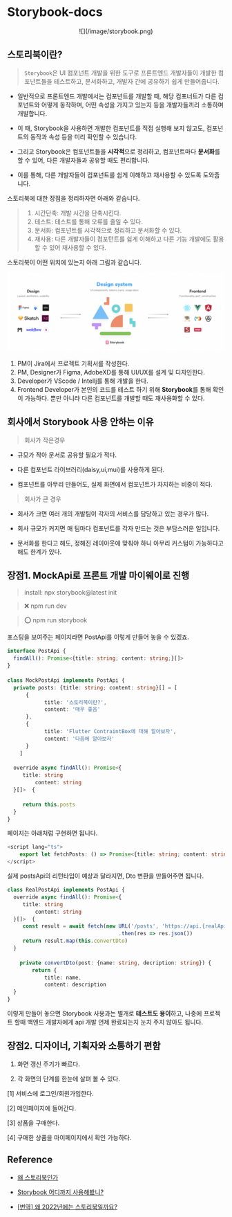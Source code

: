 # Storybook-docs

<div align="center">
![](/image/storybook.png)
</div>

## 스토리북이란?

>  `Storybook`은 UI 컴포넌트 개발을 위한 도구로 프론트엔드 개발자들이 개발한 컴포넌트들을 테스트하고, 문서화하고, 개발자 간에 공유하기 쉽게 만들어줍니다.

* 일반적으로 프론트엔드 개발에서는 컴포넌트를 개발할 때, 해당 컴포너트가 다른 컴포넌트와 어떻게 동작하며, 어떤 속성을 가지고 있는지 등을 개발자들끼리 소통하며 개발합니다.

* 이 때, Storybook을 사용하면 개발한 컴포넌트를 직접 실행해 보지 않고도, 컴포넌트의 동작과 속성 등을 미리 확인할 수 있습니다.

* 그리고 Storybook은 컴포넌트들을 **시각적**으로 정리하고, 컴포넌트마다 **문서화**를 할 수 있어, 다른 개발자들과 공유할 때도 편리합니다.

* 이를 통해, 다른 개발자들이 컴포넌트를 쉽게 이해하고 재사용할 수 있도록 도와줍니다.

스토리북에 대한 장점을 정리하자면 아래와 같습니다.

> 1. 시간단축: 개발 시간을 단축시킨다.
> 2. 테스트: 테스트를 통해 오류를 줄일 수 있다.
> 3. 문서화: 컴포넌트를 시각적으로 정리하고 문서화할 수 있다.
> 4. 재사용: 다른 개발자들이 컴포턴트를 쉽게 이해하고 다른 기능 개발에도 활용할 수 있어 재사용할 수 있다.

스토리북이 어떤 위치에 있는지 아래 그림과 같습니다.

![](/image/storybook-design-system.png)

1. PM이 Jira에서 프로젝트 기획서를 작성한다.
2. PM, Designer가 Figma, AdobeXD를 통해 UI/UX를 설계 및 디자인한다.
3. Developer가 VScode / Intellj를 통해 개발을 한다.
4. Frontend Developer가 본인의 코드를 테스트 하기 위해 **Storybook**를 통해 확인이 가능하다. 뿐만 아니라 다른 컴포넌트를 개발할 때도 재사용화할 수 있다. 


## 회사에서 Storybook 사용 안하는 이유

> 회사가 작은경우

* 규모가 작아 문서로 공유할 필요가 적다.

* 다른 컴포넌트 라이브러리(daisy,ui,mui)를 사용하게 된다.

* 컴포넌트를 아무리 만들어도, 실제 화면에서 컴포넌트가 차지하는 비중이 적다.

> 회사가 큰 경우

* 회사가 크면 여러 개의 개발팀이 각자의 서비스를 담당하고 있는 경우가 많다.

* 회사 규모가 커지면 매 팀마다 컴포넌트를 각자 만드는 것은 부담스러운 일입니다. 

* 문서화를 한다고 해도, 정해진 레이아웃에 맞춰야 하니 아무리 커스텀이 가능하다고 해도 한계가 있다.

## 장점1. MockApi로 프론트 개발 마이웨이로 진행

> install: npx storybook@latest init

> ❌ npm run dev

> ⭕️ npm run storybook

포스팅을 보여주는 페이지라면 PostApi를 이렇게 만들어 놓을 수 있겠죠.

```Typescript
interface PostApi {
  findAll(): Promise<{title: string; content: string;}[]>
}

class MockPostApi implements PostApi {
  private posts: {title: string; content: string}[] = [
	  { 
			title: '스토리북이란?',
			content: '매우 좋음'
	  },
	  {
			title: 'Flutter ContraintBox에 대해 알아보자',
			content: '다음에 알아보자'
	  }
	]

  override async findAll(): Promise<{
     title: string
		 content: string
  }[]>  {

	 return this.posts
  }
}
```

페이지는 아래처럼 구현하면 됩니다.

```Typescript
<script lang="ts">
	export let fetchPosts: () => Promise<{title: string; content: string;}[]>
</script>
```

실제 postsApi의 리턴타입이 예상과 달라지면, Dto 변환을 만들어주면 됩니다.

```Typescript
class RealPostApi implements PostApi {
  override async findAll(): Promise<{
     title: string
		 content: string
  }[]>  {
	 const result = await fetch(new URL('/posts', 'https://api.{realApiHost}'))
									.then(res => res.json())
	 return result.map(this.convertDto)
  }

	private convertDto(post: {name: string, decription: string}) {
		return {
			title: name,
			content: description
  }
}
```

이렇게 만들어 놓으면 Storybook 사용과는 별개로 **테스트도 용이**하고, 나중에 프로젝트 할때 백엔드 개발자에게 api 개발 언제 완료되는지 눈치 주지 않아도 됩니다.

## 장점2.  디자이너, 기획자와 소통하기 편함

1. 화면 갱신 주기가 빠르다.


2. 각 화면의 단계를 한눈에 살펴 볼 수 있다.

[1] 서비스에 로그인/회원가입한다.

[2] 메인페이지에 들어간다.

[3] 상품을 구매한다.

[4] 구매한 상품을 마이페이지에서 확인 가능하다.

## Reference

* [왜 스토리북인가](https://storybook.js.org/docs/vue/get-started/why-storybook)

* [Storybook 어디까지 사용해봤니?](https://cozyblog.io/@moon/posts/storybook)


* [[번역] 왜 2022년에는 스토리북일까요?](https://velog.io/@cookie004/why-storybook-in-2022)
